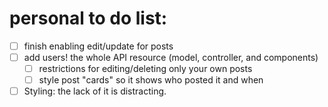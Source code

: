 # personal to do list:

* [ ] finish enabling edit/update for posts
* [ ] add users! the whole API resource (model, controller, and components)
  * [ ] restrictions for editing/deleting only your own posts
  * [ ] style post "cards" so it shows who posted it and when
* [ ] Styling: the lack of it is distracting.